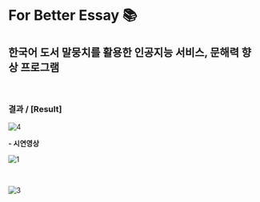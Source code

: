 # For Better Essay :books:
##  한국어 도서 말뭉치를 활용한 인공지능 서비스, 문해력 향상 프로그램 
   
 <br>
   
### 결과 / [Result] 


![4](https://user-images.githubusercontent.com/86215536/145538415-cb151969-21a8-4b71-a299-c824e3f3cd62.jpg)


<strong> - 시연영상 </strong>


![1](https://user-images.githubusercontent.com/86215536/145540307-21d3fff8-ee8e-4a79-85e9-92524a5f0b97.gif)

 <br>

![3](https://user-images.githubusercontent.com/86215536/145540318-57ffc9e4-f35b-4053-a79f-f32fb5b8400b.gif)

